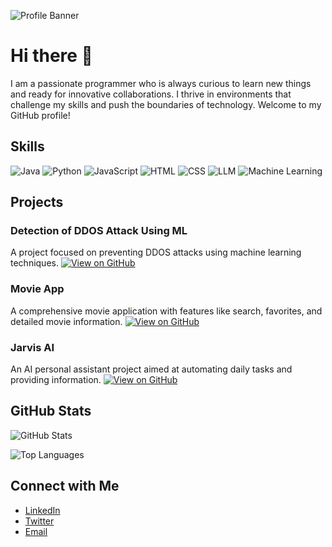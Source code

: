 
![Profile Banner](https://your-banner-url)

# Hi there 👋

I am a passionate programmer who is always curious to learn new things and ready for innovative collaborations. I thrive in environments that challenge my skills and push the boundaries of technology. Welcome to my GitHub profile!

## Skills

<p align="left">
  <img src="https://img.shields.io/badge/Java-ED8B00?style=for-the-badge&logo=java&logoColor=white" alt="Java">
  <img src="https://img.shields.io/badge/Python-3776AB?style=for-the-badge&logo=python&logoColor=white" alt="Python">
  <img src="https://img.shields.io/badge/JavaScript-F7DF1E?style=for-the-badge&logo=javascript&logoColor=black" alt="JavaScript">
  <img src="https://img.shields.io/badge/HTML-E34F26?style=for-the-badge&logo=html5&logoColor=white" alt="HTML">
  <img src="https://img.shields.io/badge/CSS-1572B6?style=for-the-badge&logo=css3&logoColor=white" alt="CSS">
  <img src="https://img.shields.io/badge/LLM-FF6F61?style=for-the-badge&logo=data:image/png;base64,LLM_ICON_BASE64" alt="LLM">
  <img src="https://img.shields.io/badge/Machine_Learning-00C9FF?style=for-the-badge&logo=machine-learning&logoColor=white" alt="Machine Learning">
</p>

## Projects

### Detection of DDOS Attack Using ML
A project focused on preventing DDOS attacks using machine learning techniques. 
[![View on GitHub](https://img.shields.io/badge/View_on_GitHub-000?style=for-the-badge&logo=github)](https://github.com/Poornima-mada/DDOS-Attack-Detection)

### Movie App
A comprehensive movie application with features like search, favorites, and detailed movie information.
[![View on GitHub](https://img.shields.io/badge/View_on_GitHub-000?style=for-the-badge&logo=github)](https://github.com/Poornima-mada/Movie-App)

### Jarvis AI
An AI personal assistant project aimed at automating daily tasks and providing information.
[![View on GitHub](https://img.shields.io/badge/View_on_GitHub-000?style=for-the-badge&logo=github)](https://github.com/Poornima-mada/Jarvis-AI)

## GitHub Stats

![GitHub Stats](https://github-readme-stats.vercel.app/api?username=Poornima-mada&show_icons=true&theme=radical)

![Top Languages](https://github-readme-stats.vercel.app/api/top-langs/?username=Poornima-mada&layout=compact&theme=radical)

## Connect with Me

- [LinkedIn](https://www.linkedin.com/in/your-linkedin/)
- [Twitter](https://twitter.com/your-twitter/)
- [Email](mailto:your-email@example.com)

